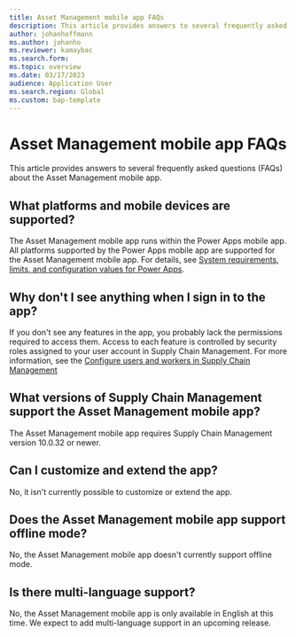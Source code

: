 ```yaml
---
title: Asset Management mobile app FAQs
description: This article provides answers to several frequently asked questions (FAQs) about the Asset Management mobile app.
author: johanhoffmann
ms.author: johanho
ms.reviewer: kamaybac
ms.search.form:
ms.topic: overview
ms.date: 03/17/2023
audience: Application User
ms.search.region: Global
ms.custom: bap-template
---
```


# Asset Management mobile app FAQs

This article provides answers to several frequently asked questions (FAQs) about the Asset Management mobile app.

## What platforms and mobile devices are supported?

The Asset Management mobile app runs within the Power Apps mobile app. All platforms supported by the Power Apps mobile app are supported for the Asset Management mobile app. For details, see [System requirements, limits, and configuration values for Power Apps](/power-apps/limits-and-config).

## Why don't I see anything when I sign in to the app?

If you don't see any features in the app, you probably lack the permissions required to access them. Access to each feature is controlled by security roles assigned to your user account in Supply Chain Management.  For more information, see the [Configure users and workers in Supply Chain Management](onboard-app.md#roles-workers)

## What versions of Supply Chain Management support the Asset Management mobile app?

The Asset Management mobile app requires Supply Chain Management version 10.0.32 or newer.

## Can I customize and extend the app?

No, it isn't currently possible to customize or extend the app.

## Does the Asset Management mobile app support offline mode?

No, the Asset Management mobile app doesn't currently support offline mode.

## Is there multi-language support?

No, the Asset Management mobile app is only available in English at this time. We expect to add multi-language support in an upcoming release.
